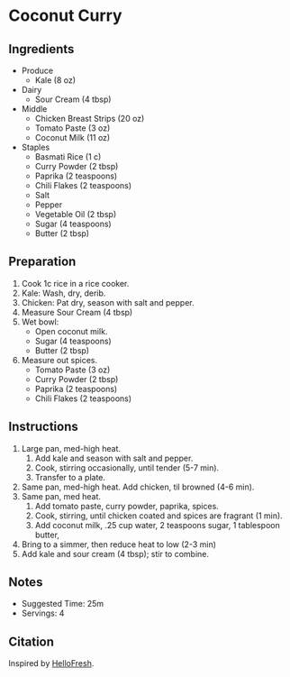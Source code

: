 # Coconut Curry

## Ingredients

- Produce
    - Kale (8 oz)
- Dairy
    - Sour Cream (4 tbsp)
- Middle
    - Chicken Breast Strips (20 oz)
    - Tomato Paste (3 oz)
    - Coconut Milk (11 oz)
- Staples
    - Basmati Rice (1 c)
    - Curry Powder (2 tbsp)
    - Paprika (2 teaspoons)
    - Chili Flakes (2 teaspoons)
    - Salt
    - Pepper
    - Vegetable Oil (2 tbsp)
    - Sugar (4 teaspoons)
    - Butter (2 tbsp)

## Preparation

1. Cook 1c rice in a rice cooker.
1. Kale: Wash, dry, derib.
1. Chicken: Pat dry, season with salt and pepper.
1. Measure Sour Cream (4 tbsp)
1. Wet bowl:
    - Open coconut milk.
    - Sugar (4 teaspoons)
    - Butter (2 tbsp)
1. Measure out spices.
    - Tomato Paste (3 oz)
    - Curry Powder (2 tbsp)
    - Paprika (2 teaspoons)
    - Chili Flakes (2 teaspoons)

## Instructions

1. Large pan, med-high heat.
    1. Add kale and season with salt and pepper.
    1. Cook, stirring occasionally, until tender (5-7 min).
    1. Transfer to a plate.
1. Same pan, med-high heat. Add chicken, til browned (4-6 min).
1. Same pan, med heat.
    1. Add tomato paste, curry powder, paprika, spices.
    1. Cook, stirring, until chicken coated and spices are fragrant (1 min).
    1. Add coconut milk, .25 cup water, 2 teaspoons sugar, 1 tablespoon butter,
1. Bring to a simmer, then reduce heat to low (2-3 min)
1. Add kale and sour cream (4 tbsp); stir to combine.

## Notes

- Suggested Time: 25m
- Servings: 4

## Citation

Inspired by
[HelloFresh](https://www.hellofresh.com/recipes/coconut-curry-chicken-5f0e135dc0902c28ff563aa3).
